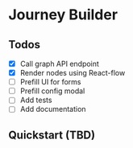 # Journey Builder

## Todos

- [x] Call graph API endpoint
- [x] Render nodes using React-flow
- [ ] Prefill UI for forms
- [ ] Prefill config modal
- [ ] Add tests
- [ ] Add documentation

## Quickstart (TBD)
